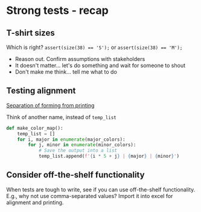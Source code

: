 # Strong tests - recap

## T-shirt sizes

Which is right? 
`assert(size(38) == 'S');` or `assert(size(38) == 'M');`

- Reason out. Confirm assumptions with stakeholders
- It doesn't matter... let's do something and wait for someone to shout
- Don't make me think... tell me what to do

## Testing alignment

[Separation of forming from printing](https://github.com/clean-code-craft-tcq-4/test-failer-in-c-deepasn08/blob/4a093441acf91f1100ba220c57ac93f542ac5bd1/misaligned.c)

Think of another name, instead of `temp_list`

```python
def make_color_map():
    temp_list = []
    for i, major in enumerate(major_colors):
        for j, minor in enumerate(minor_colors):
            # Save the output into a list
            temp_list.append(f'{i * 5 + j} | {major} | {minor}')
```

## Consider off-the-shelf functionality

When tests are tough to write, see if you can use off-the-shelf functionality.
E.g., why not use comma-separated values? Import it into excel for alignment and printing.
